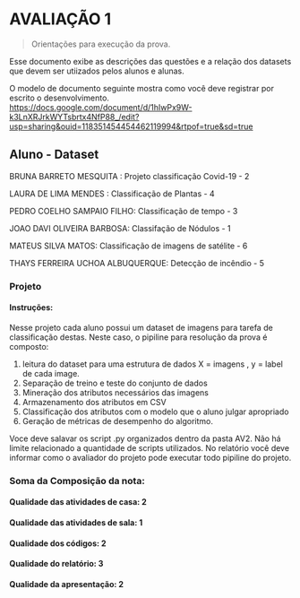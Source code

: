 # AVALIAÇÃO 1 
> Orientações para execução da prova.

Esse documento exibe as descrições das questões e a relação dos datasets que devem ser utiizados 
pelos alunos e alunas.

O modelo de documento seguinte mostra como você deve registrar por escrito o desenvolvimento. 
https://docs.google.com/document/d/1hIwPx9W-k3LnXRJrkWYTsbrtx4NfP88_/edit?usp=sharing&ouid=118351454454462119994&rtpof=true&sd=true

##  Aluno - Dataset

BRUNA BARRETO MESQUITA : Projeto  classificação Covid-19 - 2

LAURA DE LIMA MENDES : Classificação de Plantas - 4

PEDRO COELHO SAMPAIO FILHO: Classificação de tempo - 3 

JOAO DAVI OLIVEIRA BARBOSA: Classifação de Nódulos - 1 

MATEUS SILVA MATOS:  Classificação de imagens de satélite - 6

THAYS FERREIRA UCHOA ALBUQUERQUE:  Detecção de incêndio - 5 

### Projeto

#### Instruções:

Nesse projeto cada aluno possui um dataset de imagens para tarefa de classificação destas. Neste caso,
o pipiline para resolução da prova é composto:
1) leitura do dataset para uma estrutura de dados X = imagens , y = label de cada image.
2) Separação de treino e teste do conjunto de dados
3) Mineração dos atributos necessários das imagens
4) Armazenamento dos atributos em CSV
5) Classificação dos atributos com o modelo que o aluno julgar apropriado
6) Geração de métricas de desempenho do algoritmo.

Voce deve salavar os script .py organizados  dentro da pasta AV2. Não há limite relacionado a quantidade de scripts utilizados.
No relatório você deve informar como o avaliador do projeto pode executar todo pipiline do projeto.

### Soma da Composição da nota:

#### Qualidade das atividades de casa: 2
#### Qualidade das atividades de sala: 1
#### Qualidade dos códigos: 2
#### Qualidade do relatório: 3
#### Qualidade da apresentação: 2
